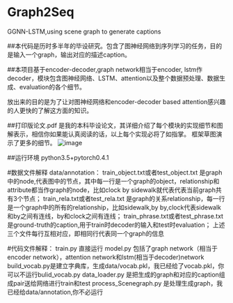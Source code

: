 # Graph2Seq
GGNN-LSTM,using scene graph to generate captions

##本代码是历时多半年的毕设研究。包含了图神经网络到序列学习的任务，目的是输入一个graph，输出对应的描述caption。

##本项目基于encoder-decoder,graph network相当于encoder, lstm作decoder，模块包含图神经网络、LSTM、attention以及整个数据预处理、数据生成、evaluation的各个细节。

放出来的目的是为了让对图神经网络和encoder-decoder based attention感兴趣的人更快的了解这方面的知识。

##打印版论文.pdf 是我的本科毕设论文，其详细介绍了每个模块的实现细节和图解表示，相信你如果能认真阅读的话，以上每个实现必将了如指掌。
框架草图演示了更多的细节。
![image](https://github.com/nwpuhq/Graph2Seq/blob/master/%E6%A1%86%E6%9E%B6%E8%8D%89%E5%9B%BE.png)


##运行环境 python3.5+pytorch0.4.1

#数据文件解释  data/annotation：
  train_object.txt或者test_object.txt 是graph中的node,代表图中的节点，其中每一行是一个graph的object，relationship和attribute都当作graph的node，比如clock  by  sidewalk就代表代表当前graph共有3个节点；
  train_rela.txt或者test_rela.txt 是graph的关系relationship，每一行是一个graph中的所有的relationship，比如sidewalk,by  by,clock代表sidewalk和by之间有连线，by和clock之间有连线；
  train_phrase.txt或者test_phrase.txt是ground-truth的caption,用于train时decoder的输入和test时evaluation；
  上述三个文件每行互相对应，即相同行代表同一个graph的信息
  
#代码文件解释：
  train.py 直接运行
  model.py 包括了graph network（相当于encoder network），attention network和lstm(相当于decoder)network
  build_vocab.py是建立字典库，生成data/vocab.pkl，我已经给了vocab.pkl，你可以不运行bulid_vocab.py
  data_loader.py 是把生成的graph和对应的caption组成pair送给网络进行train和test
  process_Scenegraph.py 是处理生成graph，我已经给data/annotation,你不必运行
  
  
